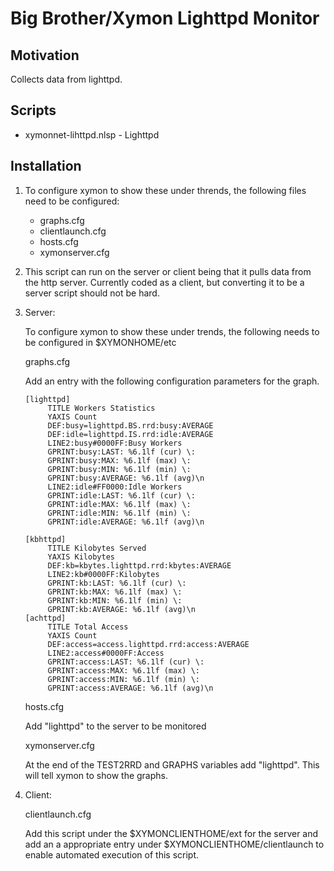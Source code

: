 Big Brother/Xymon Lighttpd Monitor
========================================================

Motivation
----------
Collects data from lighttpd. 

Scripts
-------
* xymonnet-lihttpd.nlsp - Lighttpd

Installation
------------

1.  To configure xymon to show these under
    thrends, the following files need to be configured:
    * graphs.cfg
    * clientlaunch.cfg
    * hosts.cfg
    * xymonserver.cfg
    
2.  This script can run on the server or
    client being that it pulls data from 
    the http server. Currently coded as a
    client, but converting it to be a server
    script should not be hard. 
    
3.  Server:
    
    To configure xymon to show these under
    trends, the following needs to be configured
    in $XYMONHOME/etc

    graphs.cfg
 
    Add an entry with the following configuration
    parameters for the graph.
    
        [lighttpd]
 	         TITLE Workers Statistics
 	         YAXIS Count
 	         DEF:busy=lighttpd.BS.rrd:busy:AVERAGE
 	         DEF:idle=lighttpd.IS.rrd:idle:AVERAGE
 	         LINE2:busy#0000FF:Busy Workers
 	         GPRINT:busy:LAST: %6.1lf (cur) \:
 	         GPRINT:busy:MAX: %6.1lf (max) \:
 	         GPRINT:busy:MIN: %6.1lf (min) \:
 	         GPRINT:busy:AVERAGE: %6.1lf (avg)\n
 	         LINE2:idle#FF0000:Idle Workers
 	         GPRINT:idle:LAST: %6.1lf (cur) \:
 	         GPRINT:idle:MAX: %6.1lf (max) \:
 	         GPRINT:idle:MIN: %6.1lf (min) \:
 	         GPRINT:idle:AVERAGE: %6.1lf (avg)\n

        [kbhttpd]
 	         TITLE Kilobytes Served
 	         YAXIS Kilobytes
 	         DEF:kb=kbytes.lighttpd.rrd:kbytes:AVERAGE
 	         LINE2:kb#0000FF:Kilobytes
 	         GPRINT:kb:LAST: %6.1lf (cur) \:
 	         GPRINT:kb:MAX: %6.1lf (max) \:
 	         GPRINT:kb:MIN: %6.1lf (min) \:
 	         GPRINT:kb:AVERAGE: %6.1lf (avg)\n
        [achttpd]
 	         TITLE Total Access
 	         YAXIS Count
 	         DEF:access=access.lighttpd.rrd:access:AVERAGE
 	         LINE2:access#0000FF:Access
 	         GPRINT:access:LAST: %6.1lf (cur) \:
	         GPRINT:access:MAX: %6.1lf (max) \:
 	         GPRINT:access:MIN: %6.1lf (min) \:
 	         GPRINT:access:AVERAGE: %6.1lf (avg)\n 
    
    hosts.cfg 
     
    Add "lighttpd" to the server to be monitored

    xymonserver.cfg
    
    At the end of the TEST2RRD and GRAPHS variables add
    "lighttpd". This will tell xymon to show the graphs.

4.  Client:
    
    clientlaunch.cfg
   
    Add this script under the $XYMONCLIENTHOME/ext for the server and add an a
    appropriate entry under $XYMONCLIENTHOME/clientlaunch to enable
    automated execution of this script.
